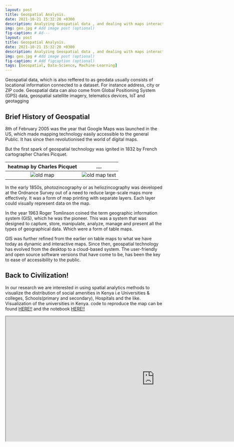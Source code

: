 ```yaml
---
layout: post
title: Geospatial Analysis.
date: 2021-10-21 15:32:20 +0300
description: Analyzing Geospatial data , and dealing with maps interactively. # Add post description (optional)
img: geo.jpg # Add image post (optional)
fig-caption: # Ad---
layout: post
title: Geospatial Analysis.
date: 2021-10-21 15:32:20 +0300
description: Analyzing Geospatial data , and dealing with maps interactively. # Add post description (optional)
img: geo.jpg # Add image post (optional)
fig-caption: # Add figcaption (optional)
tags: [Geospatial, Data-Science, Machine-Learning]
---
```


Geospatial data, which is also reffered to as geodata usually consists of locational information connected to a dataset. For instance address, city or ZIP code. Geospatial data can also come from Global Positioning System (GPS) data, geospatial satellite imagery, telematics devices, IoT and geotagging
## Brief History of Geospatial
8th of February 2005 was the year that Google Maps was launched in the US, which made mapping technology easily accessible to the general Public. It has since then revolutionised the world of digital maps.

But the first spark of geospatial technology was ignited in 1832 by French cartographer Charles Picquet. 


 heatmap by Charles Picquet |      ....                  
:-------------------------:|:-------------------------:
![old map]({{site.baseurl}}/assets/img/1832.png)  |  ![old map text]({{site.baseurl}}/assets/img/1832-1.png)

In the early 1850s, photozincography or as heliozincography was developed at the Ordnance Survey out of a need to reduce large-scale maps more effectively. It was a form of map printing with separate layers. Each layer could visually represent data on the map.

In the year 1963 Roger Tomlinson coined the term geographic information system (GIS), which he was the pioneer. This was a system that was designed to capture, store, manipulate, analyze, manage and present all the types of geographical data. Which were a form of table maps.

GIS was further refined from the earlier on table maps to what we have today as dynamic and interactive maps. Since then, geospatial technology has evolved from the desktop to a cloud-based system. The user-friendly and open source software versions that have come to be, has been the key to ease of accessibility to the public.

## Back to Civilization!

In our research we are interested in using spatial analytics methods to visualize the distribution of social amenities in Kenya i.e Universities & colleges, Schools(primary and secondary), Hospitals and the like.
Visualization of the universities in Kenya. code to reproduce the map can be found [HERE!!](https://github.com/SirWilliam254/Geospatial-analysis/blob/main/kenyan-universities.py) and the notebook [HERE!!](https://github.com/SirWilliam254/Geospatial-analysis/blob/main/geospatial-kenyan-universities.ipynb)

<iframe src="https://www.kaggleusercontent.com/kf/77684997/eyJhbGciOiJkaXIiLCJlbmMiOiJBMTI4Q0JDLUhTMjU2In0..mnw2JO0NLiklj75MmFdPfg.T0iPPCrqRwURH_P8qU8-ZNwMVz85n3sk1x-IPgWLHbaZOrbVpNrdNHipm8fd_elJlfnfrAz7FqikSDef_p3wjwObmkGhPLYKG_p8ECy4QnMtgQUh9qJfIQ-PmGSf-iTmr7fQmhz10f1puhab1m_Ud-b750N1qmYTe1YWONMyPL2hEufI_-9tBVaeiili5BTLXMfDFB9dmWwinviFHbQiR3bI7RVSAMaDh4dpI7-elHXK5Irdvn5Ke_aP4Khhrz8nKGEVvRZooxj4aVYiT40riXGMxiyJ683H2QqudD6HoS8wOzGD6thjF8ekuujzJfEbGop7XFJHxupyrnh2CGOv5PHPTDCBKc4t5r0E8iZOSFho1t3EgqVxH0IqAsm0OzHHw8nprcTAVzBvg3cFcwPl1FFkbcPFS8tNhgrti8g7Y6xlot4eZaEKykjMyl8fxNUdzIztjnmo3W_U36xtSexdKPmFvQE9jm48dfPBsYJvuTagum52qTwqTx7eJi6MK764B1IKKJobcu3f1LUOQ3vRyBqH3Ip3DunXqQZm0pqkOi4XIruS02RSY5koCiDAST73Xagb0tSAZH2555EGF9y6RmJzYmP6L2L67J9D89iUGXy_YKA-Ds53wnG3mZZ-zPlDaUDXelpSkPP3aTHY3oKIcSUIaPxgSAvLbRcnk1dJu94.-Qc7WSQMdLSdsMYsc3Fkdg/uni.html" width="950" height="400"></iframe>
